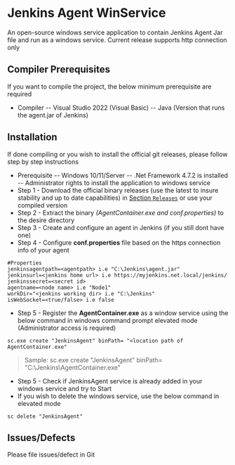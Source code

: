 # Jenkins Agent WinService
An open-source windows service application to contain Jenkins Agent Jar file and run as a windows service. Current release supports http connection only
## Compiler Prerequisites
If you want to compile the project, the below minimum prerequisite are required
- Compiler
-- Visual Studio 2022 (Visual Basic)
-- Java (Version that runs the agent.jar of Jenkins)
## Installation
If done compiling or you wish to install the official git releases, please follow step by step instructions
- Prerequisite
-- Windows 10/11/Server
-- .Net Framework 4.7.2 is installed
-- Administrator rights to install the application to windows service
- Step 1 - Download the official binary releases (use the latest to insure stability and up to date capabilities) in [Section `Releases`](https://github.com/Meiji01/jenkins-agent-winservice/releases) or use your compiled version
- Step 2 - Extract the binary _(AgentContainer.exe and conf.properties)_ to the desire directory
- Step 3 - Create and configure an agent in Jenkins (if you still dont have one) 
- Step 4 - Configure **conf.properties** file based on the https connection info of your agent
 ```
#Properties
jenkinsagentpath=<agentpath> i.e "C:\Jenkins\agent.jar"
jenkinsurl=<jenkins home url> i.e https://myjenkins.net.local/jenkins/
jenkinssecret=<secret id>
agentname=<node name> i.e "Node1"
workDir="<jenkins working dir> i.e "C:\Jenkins"
isWebSocket=<true/false> i.e false
```
- Step 5 - Register the **AgentContainer.exe** as a window service using the below command in windows command prompt elevated mode (Administrator access is required)
```
sc.exe create "JenkinsAgent" binPath= "<location path of AgentContainer.exe"
```
> Sample:
sc.exe create "JenkinsAgent" binPath= "C:\Jenkins\AgentContainer.exe"
- Step 5 - Check if JenkinsAgent service is already added in your windows service and try to Start
- If you wish to delete the windows service, use the below command in elevated mode
```
sc delete "JenkinsAgent"
````
## Issues/Defects
Please file issues/defect in Git